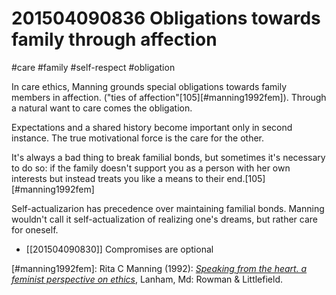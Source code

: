 # 201504090836 Obligations towards family through affection
#care #family #self-respect #obligation

In care ethics, Manning grounds special obligations towards family members in affection. ("ties of affection"[105][#manning1992fem]). Through a natural want to care comes the obligation.

Expectations and a shared history become important only in second instance. The true motivational force is the care for the other.

It's always a bad thing to break familial bonds, but sometimes it's necessary to do so: if the family doesn't support you as a person with her own interests but instead treats you like a means to their end.[105][#manning1992fem]

Self-actualizarion has precedence over maintaining familial bonds. Manning wouldn't call it self-actualization of realizing one's dreams, but rather care for oneself.

- [[201504090830]] Compromises are optional

[#manning1992fem]: Rita C Manning (1992): _[Speaking from the heart. a feminist perspective on ethics](x-bdsk://manning1992fem)_, Lanham, Md: Rowman & Littlefield.
